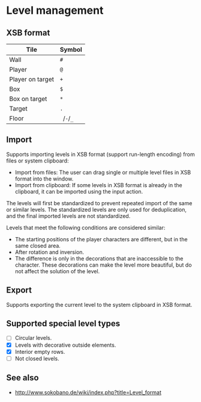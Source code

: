 # Level management

## XSB format

| Tile             | Symbol      |
| ---------------- | ----------- |
| Wall             | `#`         |
| Player           | `@`         |
| Player on target | `+`         |
| Box              | `$`         |
| Box on target    | `*`         |
| Target           | `.`         |
| Floor            | ` `/`-`/`_` |

## Import

Supports importing levels in XSB format (support run-length encoding) from files or system clipboard:

- Import from files: The user can drag single or multiple level files in XSB format into the window.
- Import from clipboard: If some levels in XSB format is already in the clipboard, it can be imported using the input action.

The levels will first be standardized to prevent repeated import of the same or similar levels. The standardized levels are only used for deduplication, and the final imported levels are not standardized.

Levels that meet the following conditions are considered similar:

- The starting positions of the player characters are different, but in the same closed area.
- After rotation and inversion.
- The difference is only in the decorations that are inaccessible to the character. These decorations can make the level more beautiful, but do not affect the solution of the level.

## Export

Supports exporting the current level to the system clipboard in XSB format.

## Supported special level types

- [ ] Circular levels.
- [x] Levels with decorative outside elements.
- [x] Interior empty rows.
- [ ] Not closed levels.

## See also

- <http://www.sokobano.de/wiki/index.php?title=Level_format>
